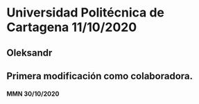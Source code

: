 # Universidad Politécnica de Cartagena 11/10/2020


## Oleksandr




## Primera modificación como colaboradora.
#### MMN 30/10/2020 

